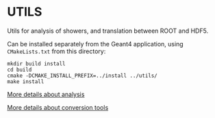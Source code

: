 # UTILS

Utils for analysis of showers, and translation between ROOT and HDF5.

Can be installed separately from the Geant4 application, using `CMakeLists.txt` from this directory:

```
mkdir build install
cd build
cmake -DCMAKE_INSTALL_PREFIX=../install ../utils/
make install
```

[More details about analysis](analysis/README.md)

[More details about conversion tools](h5/README.md)